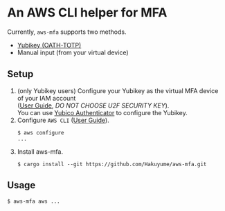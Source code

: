 # An AWS CLI helper for MFA

Currently, `aws-mfa` supports two methods.
- [Yubikey (OATH-TOTP)](https://developers.yubico.com/OATH/)
- Manual input (from your virtual device)

## Setup
1. (only Yubikey users) Configure your Yubikey as the virtual MFA device of your IAM account  
    ([User Guide](https://docs.aws.amazon.com/IAM/latest/UserGuide/id_credentials_mfa_enable_virtual.html#enable-virt-mfa-for-iam-user), *DO NOT CHOOSE U2F SECURITY KEY*).  
    You can use [Yubico Authenticator](https://developers.yubico.com/yubioath-desktop/) to configure the Yubikey.
1. Configure `AWS CLI` ([User Guide](https://docs.aws.amazon.com/cli/latest/userguide/cli-chap-configure.html#cli-quick-configuration)).
    ```
    $ aws configure
    ...
    ```
1. Install aws-mfa.
    ```
    $ cargo install --git https://github.com/Hakuyume/aws-mfa.git
    ```

## Usage
```
$ aws-mfa aws ...
```
